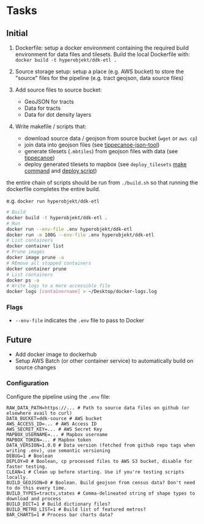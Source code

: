 # Tasks

## Initial

1. Dockerfile: setup a docker environment containing the required build environment for data files and tilesets. Build the local Dockerfile with: `docker build -t hyperobjekt/ddk-etl .`

2. Source storage setup: setup a place (e.g. AWS bucket) to store the "source" files for the pipeline (e.g. tract geojson, data source files)

3. Add source files to source bucket:

   - GeoJSON for tracts
   - Data for tracts
   - Data for dot density layers

4. Write makefile / scripts that:
   - download source data / geojson from source bucket (`wget` or `aws cp`)
   - join data into geojson files (see [tippecanoe-json-tool](https://github.com/mapbox/tippecanoe#tippecanoe-json-tool))
   - generate tilesets (`.mbtiles`) from geojson files with data (see [tippecanoe](https://github.com/mapbox/tippecanoe))
   - deploy generated tilesets to mapbox (see `deploy_tilesets` [make command](https://github.com/Hyperobjekt/seda-etl/blob/master/Makefile#L465) and [deploy script](https://github.com/Hyperobjekt/seda-etl/blob/master/scripts/deploy_tilesets.js))

the entire chain of scripts should be run from `./build.sh` so that running the dockerfile completes the entire build.

e.g. `docker run hyperobjekt/ddk-etl`

```bash
# Build
docker build -t hyperobjekt/ddk-etl .
# Run
docker run --env-file .env hyperobjekt/ddk-etl
docker run -m 100G --env-file .env hyperobjekt/ddk-etl
# List containers
docker container list
# Prune images
docker image prune -a
# REmove all stopped containers
docker container prune
# List containers
docker ps -a
# Write logs to a more accessible file
docker logs [containername] > ~/Desktop/docker-logs.log
```

### Flags

- `--env-file` indicates the `.env` file to pass to Docker

## Future

- Add docker image to dockerhub
- Setup AWS Batch (or other container service) to automatically build on source changes

### Configuration

Configure the pipeline using the `.env` file:

```
RAW_DATA_PATH=https://... # Path to source data files on github (or elsewhere avail to curl)
DATA_BUCKET=ddk-source # AWS bucket
AWS_ACCESS_ID=... # AWS Access ID
AWS_SECRET_KEY=... # AWS Secret Key
MAPBOX_USERNAME=... # Mapbox username
MAPBOX_TOKEN=... # Mapbox token
DATA_VERSION=1.0.0 # Data version (fetched from github repo tags when writing .env), use semantic versioning
DEBUG=1 # Boolean
DEPLOY=0 # Boolean, cp processed files to AWS S3 bucket, disable for faster testing.
CLEAN=1 # Clean up before starting. Use if you're testing scripts locally.
BUILD_GEOJSON=0 # Boolean. Build geojson from census data? Don't need to do this every time.
BUILD_TYPES=tracts,states # Comma-delineated string of shape types to download and process
BUILD_DICT=1 # Build dictionary files?
BUILD_METRO_LIST=1 # Build list of featured metros?
BAR_CHARTS=1 # Process bar charts data?
```
